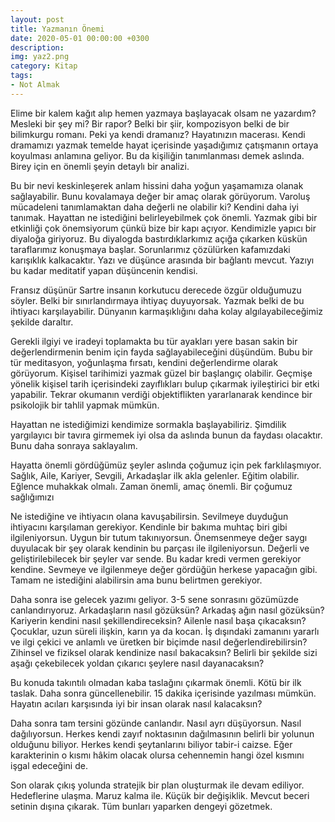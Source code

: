 ```yaml
---
layout: post
title: Yazmanın Önemi
date: 2020-05-01 00:00:00 +0300
description: 
img: yaz2.png
category: Kitap
tags: 
- Not Almak
---
```


Elime bir kalem kağıt alıp hemen yazmaya başlayacak olsam ne yazardım? Mesleki bir şey mi? Bir rapor? Belki bir şiir, kompozisyon belki de bir bilimkurgu romanı. Peki ya kendi dramanız? Hayatınızın macerası.
Kendi dramamızı yazmak temelde hayat içerisinde yaşadığımız çatışmanın ortaya koyulması anlamına geliyor. Bu da kişiliğin tanımlanması demek aslında. Birey için en önemli şeyin detaylı bir analizi.
 
Bu bir nevi keskinleşerek anlam hissini daha yoğun yaşamamıza olanak sağlayabilir. Bunu kovalamaya değer bir amaç olarak görüyorum. Varoluş mücadeleni tanımlamaktan daha değerli ne olabilir ki? Kendini daha iyi tanımak. Hayattan ne istediğini belirleyebilmek çok önemli. Yazmak gibi bir etkinliği çok önemsiyorum çünkü bize bir kapı açıyor. Kendimizle yapıcı bir diyaloğa giriyoruz. Bu diyalogda bastırdıklarkımız açığa çıkarken küskün taraflarımız konuşmaya başlar. Sorunlarımız çözülürken kafamızdaki karışıklık kalkacaktır. Yazı ve düşünce arasında bir bağlantı mevcut. Yazıyı bu kadar meditatif yapan düşüncenin kendisi.

Fransız düşünür Sartre insanın korkutucu derecede özgür olduğumuzu söyler. Belki bir sınırlandırmaya ihtiyaç duyuyorsak. Yazmak belki de bu ihtiyacı karşılayabilir. Dünyanın karmaşıklığını daha kolay algılayabileceğimiz şekilde daraltır.

Gerekli ilgiyi ve iradeyi toplamakta bu tür ayakları yere basan sakin bir değerlendirmenin benim için fayda sağlayabileceğini düşündüm. Bubu bir tür meditasyon, yoğunlaşma fırsatı, kendini değerlendirme olarak görüyorum. Kişisel tarihimizi yazmak güzel bir başlangıç olabilir. Geçmişe yönelik kişisel tarih içerisindeki zayıflıkları bulup çıkarmak iyileştirici bir etki yapabilir. Tekrar okumanın verdiği objektiflikten yararlanarak kendince bir psikolojik bir tahlil yapmak mümkün.

Hayattan ne istediğimizi kendimize sormakla başlayabiliriz. Şimdilik yargılayıcı bir tavıra girmemek iyi olsa da aslında bunun da faydası olacaktır. Bunu daha sonraya saklayalım.

Hayatta önemli gördüğümüz şeyler aslında çoğumuz için pek farklılaşmıyor. Sağlık, Aile, Kariyer, Sevgili, Arkadaşlar ilk akla gelenler. Eğitim olabilir. Eğlence muhakkak olmalı. Zaman önemli, amaç önemli. Bir çoğumuz sağlığımızı

Ne istediğine ve ihtiyacın olana kavuşabilirsin. Sevilmeye duyduğun ihtiyacını karşılaman gerekiyor. Kendinle bir bakıma muhtaç biri gibi ilgileniyorsun. Uygun bir tutum takınıyorsun. Önemsenmeye değer saygı duyulacak bir şey olarak kendinin bu parçası ile ilgileniyorsun. Değerli ve geliştirilebilecek bir şeyler var sende. Bu kadar kredi vermen gerekiyor kendine. Sevmeye ve ilgilenmeye değer gördüğün herkese yapacağın gibi. Tamam ne istediğini alabilirsin ama bunu belirtmen gerekiyor. 

Daha sonra ise gelecek yazımı geliyor. 3-5 sene sonrasını gözümüzde canlandırıyoruz. Arkadaşların nasıl gözüksün? Arkadaş ağın nasıl gözüksün? Kariyerin kendini nasıl şekillendireceksin? 
Ailenle nasıl başa çıkacaksın? Çocuklar, uzun süreli ilişkin, karın ya da kocan. İş dışındaki zamanını yararlı ve ilgi çekici ve anlamlı ve üretken bir biçimde nasıl değerlendirebilirsin?
Zihinsel ve fiziksel olarak kendinize nasıl bakacaksın? Belirli bir şekilde sizi aşağı çekebilecek yoldan çıkarıcı şeylere nasıl dayanacaksın?

Bu konuda takıntılı olmadan kaba taslağını çıkarmak önemli. Kötü bir ilk taslak. Daha sonra güncellenebilir. 15 dakika içerisinde yazılması mümkün. Hayatın acıları karşısında iyi bir insan olarak nasıl kalacaksın? 

Daha sonra tam tersini gözünde canlandır. Nasıl ayrı düşüyorsun. Nasıl dağılıyorsun. Herkes kendi zayıf noktasının dağılmasının belirli bir yolunun olduğunu biliyor. Herkes kendi şeytanlarını biliyor tabir-i caizse. Eğer karakterinin o kısmı hâkim olacak olursa cehennemin hangi özel kısmını işgal edeceğini de. 

Son olarak çıkış yolunda stratejik bir plan oluşturmak ile devam ediliyor. Hedeflerine ulaşma. Maruz kalma ile. Küçük bir değişiklik. Mevcut beceri setinin dışına çıkarak.
Tüm bunları yaparken dengeyi gözetmek.